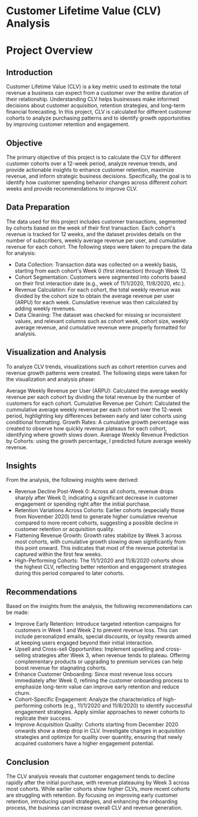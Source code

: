 # Customer Lifetime Value (CLV) Analysis
# Project Overview
## Introduction
Customer Lifetime Value (CLV) is a key metric used to estimate the total revenue a business can expect from a customer over the entire duration of their relationship. Understanding CLV helps businesses make informed decisions about customer acquisition, retention strategies, and long-term financial forecasting. In this project, CLV is calculated for different customer cohorts to analyze purchasing patterns and to identify growth opportunities by improving customer retention and engagement.

## Objective
The primary objective of this project is to calculate the CLV for different customer cohorts over a 12-week period, analyze revenue trends, and provide actionable insights to enhance customer retention, maximize revenue, and inform strategic business decisions. Specifically, the goal is to identify how customer spending behavior changes across different cohort weeks and provide recommendations to improve CLV.

## Data Preparation
The data used for this project includes customer transactions, segmented by cohorts based on the week of their first transaction. Each cohort's revenue is tracked for 12 weeks, and the dataset provides details on the number of subscribers, weekly average revenue per user, and cumulative revenue for each cohort. The following steps were taken to prepare the data for analysis:

- Data Collection: Transaction data was collected on a weekly basis, starting from each cohort's Week 0 (first interaction) through Week 12.
- Cohort Segmentation: Customers were segmented into cohorts based on their first interaction date (e.g., week of 11/1/2020, 11/8/2020, etc.).
- Revenue Calculation: For each cohort, the total weekly revenue was divided by the cohort size to obtain the average revenue per user (ARPU) for each week. Cumulative revenue was then calculated by adding weekly revenues.
- Data Cleaning: The dataset was checked for missing or inconsistent values, and relevant columns such as cohort week, cohort size, weekly average revenue, and cumulative revenue were properly formatted for analysis.
## Visualization and Analysis
To analyze CLV trends, visualizations such as cohort retention curves and revenue growth patterns were created. The following steps were taken for the visualization and analysis phase:


Average Weekly Revenue per User (ARPU): Calculated the average weekly revenue per each cohort by dividing the total revenue by the number of customers for each cohort.
Cumulative Revenue per Cohort: Calculated the cummulative average weekly revenue per each cohort over the 12-week period, highlighting key differences between early and later cohorts using conditional formatting.
Growth Rates: A cumulative growth percentage  was created to observe how quickly revenue plateaus for each cohort, identifying where growth slows down.
Average Weekly Revenue Prediction by Cohorts: using the growth percentage, I predicted future average weekly revenue.													
## Insights
From the analysis, the following insights were derived:

- Revenue Decline Post-Week 0: Across all cohorts, revenue drops sharply after Week 0, indicating a significant decrease in customer engagement or spending right after the initial purchase.
- Retention Variations Across Cohorts: Earlier cohorts (especially those from November 2020) tend to generate higher cumulative revenue compared to more recent cohorts, suggesting a possible decline in customer retention or acquisition quality.
- Flattening Revenue Growth: Growth rates stabilize by Week 3 across most cohorts, with cumulative growth slowing down significantly from this point onward. This indicates that most of the revenue potential is captured within the first few weeks.
- High-Performing Cohorts: The 11/1/2020 and 11/8/2020 cohorts show the highest CLV, reflecting better retention and engagement strategies during this period compared to later cohorts.
## Recommendations
Based on the insights from the analysis, the following recommendations can be made:

- Improve Early Retention: Introduce targeted retention campaigns for customers in Week 1 and Week 2 to prevent revenue loss. This can include personalized emails, special discounts, or loyalty rewards aimed at keeping users engaged beyond their initial interaction.
- Upsell and Cross-sell Opportunities: Implement upselling and cross-selling strategies after Week 3, when revenue tends to plateau. Offering complementary products or upgrading to premium services can help boost revenue for stagnating cohorts.
- Enhance Customer Onboarding: Since most revenue loss occurs immediately after Week 0, refining the customer onboarding process to emphasize long-term value can improve early retention and reduce churn.
- Cohort-Specific Engagement: Analyze the characteristics of high-performing cohorts (e.g., 11/1/2020 and 11/8/2020) to identify successful engagement strategies. Apply similar approaches to newer cohorts to replicate their success.
- Improve Acquisition Quality: Cohorts starting from December 2020 onwards show a steep drop in CLV. Investigate changes in acquisition strategies and optimize for quality over quantity, ensuring that newly acquired customers have a higher engagement potential.
## Conclusion
The CLV analysis reveals that customer engagement tends to decline rapidly after the initial purchase, with revenue plateauing by Week 3 across most cohorts. While earlier cohorts show higher CLVs, more recent cohorts are struggling with retention. By focusing on improving early customer retention, introducing upsell strategies, and enhancing the onboarding process, the business can increase overall CLV and revenue generation.